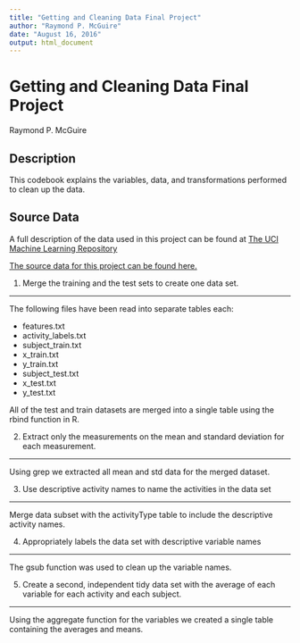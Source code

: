```yaml
---
title: "Getting and Cleaning Data Final Project"
author: "Raymond P. McGuire"
date: "August 16, 2016"
output: html_document
---
```

Getting and Cleaning Data Final Project
=================================


Raymond P. McGuire

Description
-----------

This codebook explains the variables, data, and transformations performed to clean up the data.


Source Data
-----------
A full description of the data used in this project can be found at [The UCI Machine Learning Repository](http://archive.ics.uci.edu/ml/datasets/Human+Activity+Recognition+Using+Smartphones)

[The source data for this project can be found here.](https://d396qusza40orc.cloudfront.net/getdata%2Fprojectfiles%2FUCI%20HAR%20Dataset.zip)


1. Merge the training and the test sets to create one data set.
---------------------------------------------------------------
The following files have been read into separate tables each:
- features.txt
- activity_labels.txt
- subject_train.txt
- x_train.txt
- y_train.txt
- subject_test.txt
- x_test.txt
- y_test.txt


All of the test and train datasets are merged into a single table using the rbind function in R.

2. Extract only the measurements on the mean and standard deviation for each measurement. 
-----------------------------------------------------------------------------------------

Using grep we extracted all mean and std data for the merged dataset.


3. Use descriptive activity names to name the activities in the data set
------------------------------------------------------------------------
Merge data subset with the activityType table to include the descriptive activity names. 

4. Appropriately labels the data set with descriptive variable names
--------------------------------------------------------------------
The gsub function was used to clean up the variable names. 

5. Create a second, independent tidy data set with the average of each variable for each activity and each subject. 
----------------------------------------------------------------------------------------
Using the aggregate function for the variables we created a single table containing the averages and means.